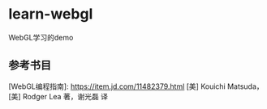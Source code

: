# learn-webgl
WebGL学习的demo

## 参考书目
[WebGL编程指南]: https://item.jd.com/11482379.html   [美] Kouichi Matsuda，[美] Rodger Lea 著，谢光磊 译



